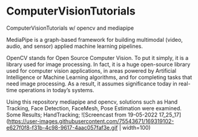 # ComputerVisionTutorials
ComputerVisionTutorials w/ opencv and mediapipe

MediaPipe is a graph-based framework for building multimodal (video, audio, and sensor) applied machine learning pipelines. 

OpenCV stands for Open Source Computer Vision. To put it simply, it is a library used for image processing. In fact, it is a huge open-source library used for computer vision applications, in areas powered by Artificial Intelligence or Machine Learning algorithms, and for completing tasks that need image processing. As a result, it assumes significance today in real-time operations in today’s systems. 

Using this repository mediapipe and opencv, solutions such as Hand Tracking, Face Detection, FaceMesh, Pose Estimation were examined.
Some Results;
HandTracking;
![Screencast from 19-05-2022 17_25_17](https://user-images.githubusercontent.com/75543671/169319102-e627f0f8-f31b-4c98-9617-4aac057faf3e.gif  | width=100)

